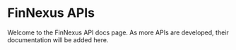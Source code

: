 # FinNexus APIs

Welcome to the FinNexus API docs page. As more APIs are developed, their documentation will be added here.